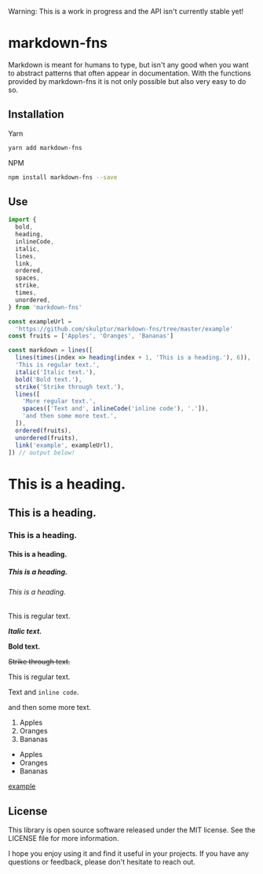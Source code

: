 Warning: This is a work in progress and the API isn't currently stable yet!

<!-- infuser start title -->
# markdown-fns
<!-- infuser end title -->

<!-- infuser start description -->
Markdown is meant for humans to type, but isn't any good when you want to abstract patterns that often appear in documentation. With the functions provided by markdown-fns it is not only possible but also very easy to do so.
<!-- infuser end description -->

<!-- infuser start installation -->  
  
## Installation  
Yarn  
```bash  
yarn add markdown-fns  
```  
NPM  
```bash  
npm install markdown-fns --save  
```  
  
<!-- infuser end installation -->

<!-- infuser start usage -->
<!-- infuser end usage -->

## Use

```typescript
import {
  bold,
  heading,
  inlineCode,
  italic,
  lines,
  link,
  ordered,
  spaces,
  strike,
  times,
  unordered,
} from 'markdown-fns'

const exampleUrl =
  'https://github.com/skulptur/markdown-fns/tree/master/example'
const fruits = ['Apples', 'Oranges', 'Bananas']

const markdown = lines([
  lines(times(index => heading(index + 1, 'This is a heading.'), 6)),
  'This is regular text.',
  italic('Italic text.'),
  bold('Bold text.'),
  strike('Strike through text.'),
  lines([
    'More regular text.',
    spaces(['Text and', inlineCode('inline code'), '.']),
    'and then some more text.',
  ]),
  ordered(fruits),
  unordered(fruits),
  link('example', exampleUrl),
]) // output below!
```

# This is a heading.

## This is a heading.

### This is a heading.

#### This is a heading.

##### This is a heading.

###### This is a heading.

This is regular text.

**_Italic text._**

**Bold text.**

~~Strike through text.~~

This is regular text.

Text and `inline code`.

and then some more text.

1. Apples
2. Oranges
3. Bananas

- Apples
- Oranges
- Bananas

[example](https://github.com/skulptur/markdown-fns/tree/master/example)

<!-- infuser start development -->
<!-- infuser end development -->

<!-- infuser start notes -->
<!-- infuser end notes -->

<!-- infuser start license -->  
  
## License  

This library is open source software released under the MIT license. See the LICENSE file for more information.

I hope you enjoy using it and find it useful in your projects. If you have any questions or feedback, please don't hesitate to reach out.
  
  
<!-- infuser end license -->

